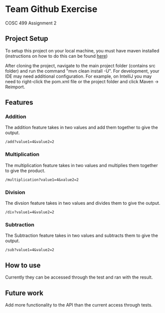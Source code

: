 # Team Github Exercise
COSC 499 Assignment 2

## Project Setup

To setup this project on your local machine, you must have maven installed (instructions on how to do this can be found [here](https://howtodoinjava.com/maven/how-to-install-maven-on-windows/))

After cloning the project, navigate to the main project folder (contains src folder) and run the command "mvn clean install -U". For development, your IDE may need additional configuration. For example, on IntelliJ you may need to right-click the pom.xml file or the project folder and click Maven -> Reimport.

## Features

### Addition
The addition feature takes in two values and add them together to give the output. 

```
/add?value1=4&value2=2
```

### Multiplication
The multiplication feature takes in two values and multiplies them together to give the product. 

```
/multiplication?value1=4&value2=2
```

### Division
The divsion feature takes in two values and divides them to give the output. 

```
/div?value1=4&value2=2
```

### Subtraction
The Subtraction feature takes in two values and subtracts them to give the output. 

```
/sub?value1=4&value2=2
```

## How to use
Currently they can be accessed through the test and ran with the result.

## Future work
Add more functionality to the API than the current access through tests.